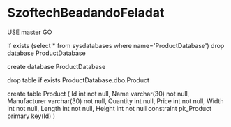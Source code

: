# SzoftechBeadandoFeladat

USE master
GO

if exists (select * from sysdatabases where name='ProductDatabase')
		drop database ProductDatabase

create database ProductDatabase

drop table if exists ProductDatabase.dbo.Product

create table Product
(
	Id int not null,
	Name varchar(30) not null,
	Manufacturer varchar(30) not null,
	Quantity int null,
	Price int not null,
	Width int not null,
	Length int not null,
	Height int not null
	constraint pk_Product primary key(Id)
)
